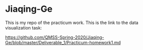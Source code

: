 # Jiaqing-Ge
This is my repo of the practicum work. 
This is the link to the data visualization task:

https://github.com/QMSS-Spring-2020/Jiaqing-Ge/blob/master/Deliverable_1/Practicum-homework1.md

